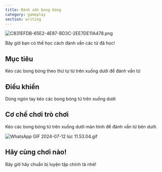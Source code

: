 ```yaml
---
title: Đánh vần bong bóng
category: gameplay
section: writing
---
```

![C831EFDB-65E2-4E87-BD3C-2EE7DE11A478.png](https://help.Studycat.com/hc/article_attachments/34786813307289)

Bây giờ bạn có thể học cách đánh vần các từ đã học!

## Mục tiêu

Kéo các bong bóng theo thứ tự từ trên xuống dưới để đánh vần từ

## Điều khiển

Dùng ngón tay kéo các bong bóng từ trên xuống dưới

## Cơ chế chơi trò chơi

Kéo các bong bóng từ trên xuống dưới màn hình để đánh vần từ bên dưới.

![WhatsApp GIF 2024-07-12 lúc 11.53.04.gif](https://help.Studycat.com/hc/article_attachments/34964575773977)

## Hãy cùng chơi nào!

Bây giờ hãy chuẩn bị luyện tập chính tả nhé!